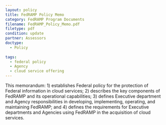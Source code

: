 ```yaml
---
layout: policy   
title: FedRAMP Policy Memo
category: FedRAMP Program Documents
filename: FedRAMP_Policy_Memo.pdf
filetype: pdf
condition: update
partner: Assessors
doctype:
  - Policy
  
tags: 
  - federal policy
  - Agency
  - cloud service offering
---
```

This memorandum: 1) establishes Federal policy for the protection of Federal information in cloud services; 2) describes the key components of FedRAMP and its operational capabilities; 3) defines Executive department and Agency responsibilities in developing, implementing, operating, and maintaining FedRAMP; and 4) defines the requirements for Executive departments and Agencies using FedRAMP in the acquisition of cloud services.
